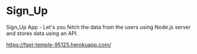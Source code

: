 # Sign_Up

Sign_Up App - Let's you fetch the data from the users using Node.js server and stores data using an API.

https://fast-temple-95125.herokuapp.com/
